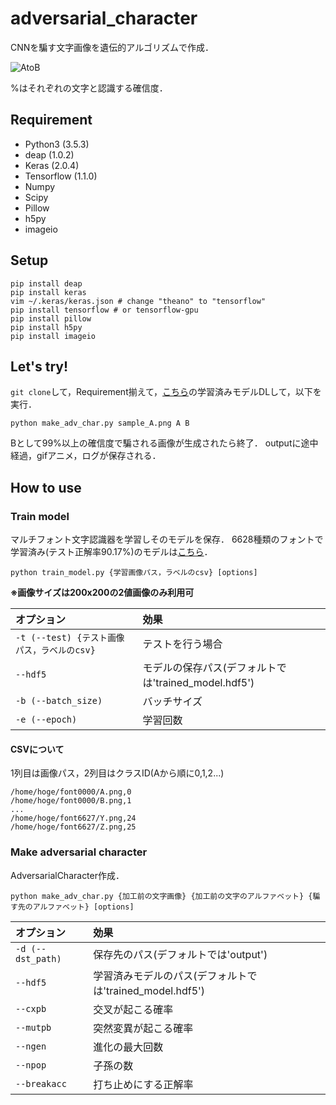 # adversarial_character
CNNを騙す文字画像を遺伝的アルゴリズムで作成．

![AtoB](https://cloud.githubusercontent.com/assets/20609790/26024576/f64ff666-380e-11e7-9aed-c6bb10ad3caf.gif)

%はそれぞれの文字と認識する確信度．

## Requirement
- Python3 (3.5.3)
- deap (1.0.2)
- Keras (2.0.4)
- Tensorflow (1.1.0)
- Numpy
- Scipy
- Pillow
- h5py
- imageio

## Setup
```
pip install deap
pip install keras
vim ~/.keras/keras.json # change "theano" to "tensorflow"
pip install tensorflow # or tensorflow-gpu
pip install pillow
pip install h5py
pip install imageio
```

## Let's try!
`git clone`して，Requirement揃えて，[こちら](https://drive.google.com/open?id=0B5V3_QYLLB2BSlo3OFZpQy1BZ1U)の学習済みモデルDLして，以下を実行．
```
python make_adv_char.py sample_A.png A B
```
Bとして99%以上の確信度で騙される画像が生成されたら終了．
outputに途中経過，gifアニメ，ログが保存される．

## How to use
### Train model
マルチフォント文字認識器を学習しそのモデルを保存．
6628種類のフォントで学習済み(テスト正解率90.17%)のモデルは[こちら](https://drive.google.com/open?id=0B5V3_QYLLB2BSlo3OFZpQy1BZ1U)．
```
python train_model.py {学習画像パス，ラベルのcsv} [options]
```

**※画像サイズは200x200の2値画像のみ利用可**

|オプション|効果|
|:-|:-|
|`-t (--test) {テスト画像パス，ラベルのcsv}`|テストを行う場合|
|`--hdf5`|モデルの保存パス(デフォルトでは'trained_model.hdf5')|
|`-b (--batch_size)`|バッチサイズ|
|`-e (--epoch)`|学習回数|

#### CSVについて
1列目は画像パス，2列目はクラスID(Aから順に0,1,2...)
```
/home/hoge/font0000/A.png,0
/home/hoge/font0000/B.png,1
...
/home/hoge/font6627/Y.png,24
/home/hoge/font6627/Z.png,25
```

### Make adversarial character
AdversarialCharacter作成．

```
python make_adv_char.py {加工前の文字画像} {加工前の文字のアルファベット} {騙す先のアルファベット} [options]
```

|オプション|効果|
|:-|:-|
|`-d (--dst_path)`|保存先のパス(デフォルトでは'output')|
|`--hdf5`|学習済みモデルのパス(デフォルトでは'trained_model.hdf5')|
|`--cxpb`|交叉が起こる確率|
|`--mutpb`|突然変異が起こる確率|
|`--ngen`|進化の最大回数|
|`--npop`|子孫の数|
|`--breakacc`|打ち止めにする正解率|

